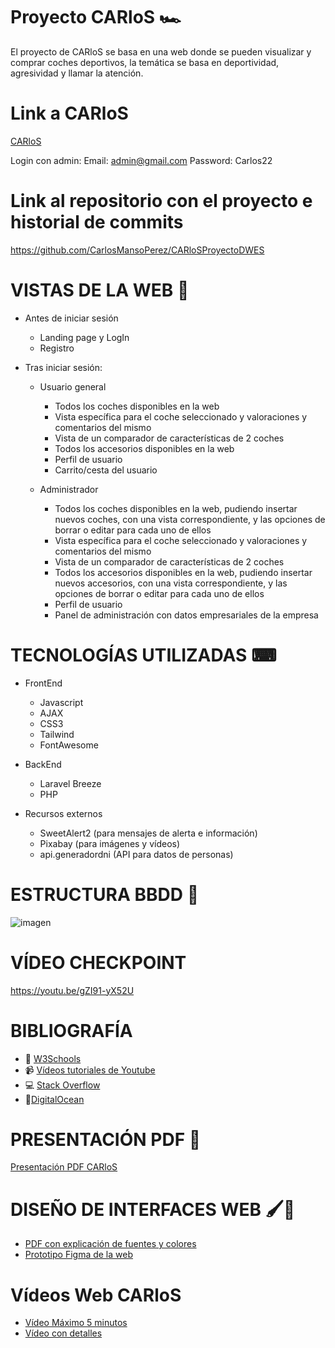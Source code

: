 # Proyecto CARloS 🏎
El proyecto de CARloS se basa en una web donde se pueden visualizar y comprar coches deportivos, la temática se basa en deportividad, agresividad y llamar la atención.

# Link a CARloS
[CARloS](http://carlosmanso.es)

  Login con admin:
  Email: admin@gmail.com
  Password: Carlos22

# Link al repositorio con el proyecto e historial de commits
https://github.com/CarlosMansoPerez/CARloSProyectoDWES

# VISTAS DE LA WEB 👀

  - Antes de iniciar sesión  
    - Landing page y LogIn
    - Registro

  - Tras iniciar sesión:
    - Usuario general
      - Todos los coches disponibles en la web
      - Vista específica para el coche seleccionado y valoraciones y comentarios del mismo
      - Vista de un comparador de características de 2 coches
      - Todos los accesorios disponibles en la web
      - Perfil de usuario
      - Carrito/cesta del usuario

    - Administrador
      - Todos los coches disponibles en la web, pudiendo insertar nuevos coches, con una vista correspondiente,
        y las opciones de borrar o editar para cada uno de ellos
      - Vista específica para el coche seleccionado y valoraciones y comentarios del mismo
      - Vista de un comparador de características de 2 coches
      - Todos los accesorios disponibles en la web, pudiendo insertar nuevos accesorios, con una vista correspondiente,
        y las opciones de borrar o editar para cada uno de ellos
      - Perfil de usuario
      - Panel de administración con datos empresariales de la empresa
  
 # TECNOLOGÍAS UTILIZADAS ⌨
 
  - FrontEnd
    - Javascript
    - AJAX
    - CSS3
    - Tailwind
    - FontAwesome
      
  - BackEnd
    - Laravel Breeze
    - PHP

  - Recursos externos 
    - SweetAlert2 (para mensajes de alerta e información)
    - Pixabay (para imágenes y vídeos)
    - api.generadordni (API para datos de personas)


 # ESTRUCTURA BBDD 💾
![imagen](https://github.com/CarlosMansoPerez/ProyectoCARloS/assets/91953208/1fcd14ef-775d-490c-8066-541c5b377594)

 # VÍDEO CHECKPOINT 
 https://youtu.be/gZI91-yX52U

 # BIBLIOGRAFÍA 
- 📗 [W3Schools](https://www.w3schools.com/)
- 📹 [Vídeos tutoriales de Youtube](https://www.youtube.com/)
- 💻 [Stack Overflow](https://stackoverflow.com/)
- 📖[DigitalOcean](https://digitalocean.com/)

 # PRESENTACIÓN PDF 📄
[Presentación PDF CARloS](https://drive.google.com/file/d/1fBKqmRUxpo4npbnCRp1cImQxDU7_BMMn/view?usp=drive_link/)

  # DISEÑO DE INTERFACES WEB 🖌️🎨
- [PDF con explicación de fuentes y colores](https://docs.google.com/document/d/1j11s12u17NoM6KrGMWZ3YhBP3xJ_9WFEagxcUW4YVMQ/edit?usp=drive_link)
- [Prototipo Figma de la web](https://www.figma.com/file/xetEgNlccgGXd1XnjB7PLJ/Figma-Proyecto-Final?type=design&node-id=0%3A1&t=WGfTVjsv5zlpf0AS-1)

 # Vídeos Web CARloS
  - [Vídeo Máximo 5 minutos](https://youtu.be/ZKqdYJ_bPtA)
  - [Vídeo con detalles](https://youtu.be/pT7yI7eZR70)
